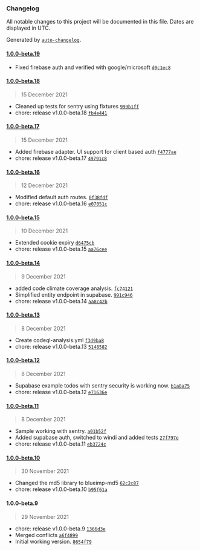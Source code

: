 ### Changelog

All notable changes to this project will be documented in this file. Dates are displayed in UTC.

Generated by [`auto-changelog`](https://github.com/CookPete/auto-changelog).

#### [1.0.0-beta.19](https://github.com/jerrythomas/sentry/compare/1.0.0-beta.18...1.0.0-beta.19)

- Fixed firebase auth and verified with google/microsoft [`d0c1ec8`](https://github.com/jerrythomas/sentry/commit/d0c1ec8b5dc0789f28505a9737b2c2211759c1ed)

#### [1.0.0-beta.18](https://github.com/jerrythomas/sentry/compare/1.0.0-beta.17...1.0.0-beta.18)

> 15 December 2021

- Cleaned up tests for sentry using fixtures [`999b1ff`](https://github.com/jerrythomas/sentry/commit/999b1ff87ec11f9eab228e67e2739eac5d979350)
- chore: release v1.0.0-beta.18 [`fb4e441`](https://github.com/jerrythomas/sentry/commit/fb4e4417ce433d5eb6ff31211ec35afe1074e784)

#### [1.0.0-beta.17](https://github.com/jerrythomas/sentry/compare/1.0.0-beta.16...1.0.0-beta.17)

> 15 December 2021

- Added firebase adapter. UI support for client based auth [`f4777ae`](https://github.com/jerrythomas/sentry/commit/f4777aed09f57b49dce6f676bc3ae66384ef884f)
- chore: release v1.0.0-beta.17 [`49791c8`](https://github.com/jerrythomas/sentry/commit/49791c84445b4b0da4b370a7cd4918a0e1a3edfe)

#### [1.0.0-beta.16](https://github.com/jerrythomas/sentry/compare/1.0.0-beta.15...1.0.0-beta.16)

> 12 December 2021

- Modified default auth routes. [`0f38fdf`](https://github.com/jerrythomas/sentry/commit/0f38fdf969febfdd282cb4fdff88903ed054ee58)
- chore: release v1.0.0-beta.16 [`e07051c`](https://github.com/jerrythomas/sentry/commit/e07051ceada075b27bf74d846faf94850a4fef1c)

#### [1.0.0-beta.15](https://github.com/jerrythomas/sentry/compare/1.0.0-beta.14...1.0.0-beta.15)

> 10 December 2021

- Extended cookie expiry [`d6475cb`](https://github.com/jerrythomas/sentry/commit/d6475cbfaa92bd002f40a5446576d6dbe7a0c320)
- chore: release v1.0.0-beta.15 [`aa76cee`](https://github.com/jerrythomas/sentry/commit/aa76cee90802f00c3cb1be7ac63127f85b6ac82a)

#### [1.0.0-beta.14](https://github.com/jerrythomas/sentry/compare/1.0.0-beta.13...1.0.0-beta.14)

> 9 December 2021

- added code climate coverage analysis. [`fc74121`](https://github.com/jerrythomas/sentry/commit/fc741217dd7b2c2ea766d3c3987afb71a830ee8b)
- Simplified entity endpoint in supabase. [`991c946`](https://github.com/jerrythomas/sentry/commit/991c9468f531bbc82da2086a8e132b9efbb11654)
- chore: release v1.0.0-beta.14 [`aa8c42b`](https://github.com/jerrythomas/sentry/commit/aa8c42b6279bbf3a5717915be3cf65b12be3b8f0)

#### [1.0.0-beta.13](https://github.com/jerrythomas/sentry/compare/1.0.0-beta.12...1.0.0-beta.13)

> 8 December 2021

- Create codeql-analysis.yml [`f3d9ba8`](https://github.com/jerrythomas/sentry/commit/f3d9ba8d0be09298391ca32b325836c7c7a8e997)
- chore: release v1.0.0-beta.13 [`5148582`](https://github.com/jerrythomas/sentry/commit/5148582220839e15a78fb5d5c2f987fbbe48cefd)

#### [1.0.0-beta.12](https://github.com/jerrythomas/sentry/compare/1.0.0-beta.11...1.0.0-beta.12)

> 8 December 2021

- Supabase example todos with sentry security is working now. [`b1a8a75`](https://github.com/jerrythomas/sentry/commit/b1a8a7569fc2c578b047cfc91d15e91bccfd5311)
- chore: release v1.0.0-beta.12 [`e71636e`](https://github.com/jerrythomas/sentry/commit/e71636e573514091fd0d2e94db510f435cf15d86)

#### [1.0.0-beta.11](https://github.com/jerrythomas/sentry/compare/1.0.0-beta.10...1.0.0-beta.11)

> 8 December 2021

- Sample working with sentry. [`a01b52f`](https://github.com/jerrythomas/sentry/commit/a01b52fa81f57ffd87bc020b2cdd31a7163a5e22)
- Added supabase auth, switched to windi and added tests [`27f797e`](https://github.com/jerrythomas/sentry/commit/27f797e1871e977d73369ccd5b6904e46e18cdc8)
- chore: release v1.0.0-beta.11 [`eb3724c`](https://github.com/jerrythomas/sentry/commit/eb3724cceff38c98a052cdee86d5013ca86d3bbc)

#### [1.0.0-beta.10](https://github.com/jerrythomas/sentry/compare/1.0.0-beta.9...1.0.0-beta.10)

> 30 November 2021

- Changed the md5 library to blueimp-md5 [`62c2c87`](https://github.com/jerrythomas/sentry/commit/62c2c87a1f69bfd2192e746bec9f76483cab549e)
- chore: release v1.0.0-beta.10 [`b95f61a`](https://github.com/jerrythomas/sentry/commit/b95f61a0aa914f872e9331bbd4a97cd734625557)

#### 1.0.0-beta.9

> 29 November 2021

- chore: release v1.0.0-beta.9 [`1366d3e`](https://github.com/jerrythomas/sentry/commit/1366d3e362a377e086938bb83a809d0333fa6b10)
- Merged conflicts [`a6f4899`](https://github.com/jerrythomas/sentry/commit/a6f4899ad7201e0542f0ae5723bc1f0d4c75f52e)
- Initial working version. [`8654f79`](https://github.com/jerrythomas/sentry/commit/8654f79c59e49486c551e069f202b406a45896e5)
